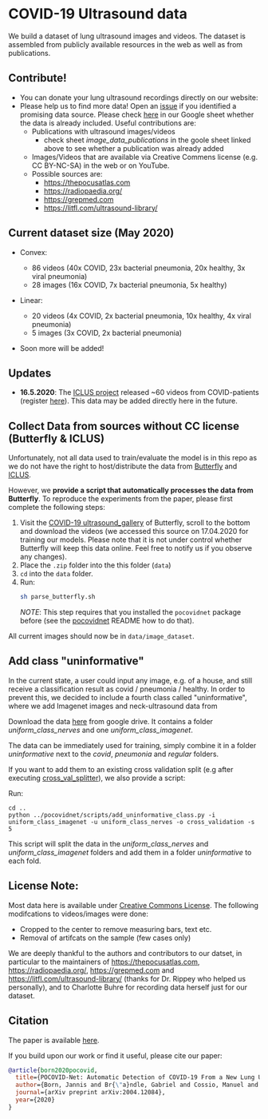 # COVID-19 Ultrasound data

We build a dataset of lung ultrasound images and videos. The dataset is
assembled from publicly available resources in the web as well as from publications.


## Contribute!
- You can donate your lung ultrasound recordings directly on our website: [](https://pocovidscreen.org)
- Please help us to find more data! Open an
  [issue](https://github.com/jannisborn/covid19_pocus_ultrasound/issues) if you
  identified a promising data source. Please check [here](https://docs.google.com/spreadsheets/d/1t-tLMjMod6W-nAjkuxmO0CLsiyalFIOp92k_XD_yeo8/edit#gid=1181682638) in our Google sheet whether the data is already included. Useful contributions are:
   - Publications with ultrasound images/videos
      - check sheet *image_data_publications* in the goole sheet linked above to see whether a publication was already added
   - Images/Videos that are available via Creative Commens license (e.g. CC
     BY-NC-SA) in the web or on YouTube.
   - Possible sources are:
      - https://thepocusatlas.com
      - https://radiopaedia.org/
      - https://grepmed.com
      - https://litfl.com/ultrasound-library/
  
## Current dataset size (May 2020)
- Convex:
  - 86 videos (40x COVID, 23x bacterial pneumonia, 20x healthy, 3x viral pneumonia)
  - 28 images (16x COVID, 7x bacterial pneumonia, 5x healthy)
- Linear: 
  - 20 videos (4x COVID, 2x bacterial pneumonia, 10x healthy, 4x viral pneumonia)
  - 5 images (3x COVID, 2x bacterial pneumonia)

- Soon more will be added!

## Updates
- **16.5.2020**: The [ICLUS
  project](https://www.disi.unitn.it/iclus) released ~60 videos
  from COVID-patients (register [here](https://covid19.disi.unitn.it/iclusdb/login)). This data may be added directly here in the future.
  

## Collect Data from sources without CC license (Butterfly & ICLUS)

Unfortunately, not all data used to train/evaluate the model is in this repo
as we do not have the right to host/distribute the data from
[Butterfly](https://butterflynetwork.com) and [ICLUS](https://iclus-web.bluetensor.ai/login/?next=/).

However, we **provide a script that automatically processes the data from Butterfly**. To reproduce
the experiments from the paper, please first complete the following steps:

1. Visit the [COVID-19 ultrasound_gallery](https://butterflynetwork.com/covid19/covid-19-ultrasound-gallery)
   of Butterfly, scroll to the bottom and download the videos (we accessed this
   source on 17.04.2020 for training our models. Please note that it is not
   under control whether Butterfly will keep this data online. Feel free to
   notify us if you observe any changes).
2. Place the `.zip` folder into the this folder (`data`)
3. `cd` into the `data` folder.
3. Run:
    ```sh
    sh parse_butterfly.sh
    ```
    *NOTE*: This step requires that you installed the `pocovidnet` package
    before (see the [pocovidnet](../pocovidnet/) README how to do that).
    
All current images should now be in `data/image_dataset`.


## Add class "uninformative"
In the current state, a user could input any image, e.g. of a house, and still receive a classification result as covid / pneumonia / healthy.
In order to prevent this, we decided to include a fourth class called "uninformative", where we add Imagenet images and neck-ultrasound data from 

Download the data [here](https://drive.google.com/open?id=1bAbCJCq-U5vIxbG0ySUKanAW_pW_z2O4) from google drive. It contains a folder *uniform_class_nerves* and one *uniform_class_imagenet*.

The data can be immediately used for training, simply combine it in a folder *uninformative* next to the *covid*, *pneumonia* and *regular* folders.

If you want to add them to an existing cross validation split (e.g after executing [cross_val_splitter](../pocovidnet/scripts/cross_val_splitter.py)), we also provide a script:

Run:
```
cd ..
python ../pocovidnet/scripts/add_uninformative_class.py -i uniform_class_imagenet -u uniform_class_nerves -o cross_validation -s 5
```

This script will split the data in the *uniform_class_nerves* and *uniform_class_imagenet* folders and add them in a folder *uninformative* to each fold.

## License Note:
Most data here is available under [Creative Commons
License](https://creativecommons.org/licenses/by-nc/4.0/).
The following modifcations to videos/images were done:
- Cropped to the center to remove measuring bars, text etc.
- Removal of artifcats on the sample (few cases only)


We are deeply thankful to the authors and contributors to our datset, in particular to the maintainers of https://thepocusatlas.com, https://radiopaedia.org/, https://grepmed.com and https://litfl.com/ultrasound-library/ (thanks for Dr. Rippey who helped us personally), and to Charlotte Buhre for recording data herself just for our dataset.

## Citation
The paper is available [here](https://arxiv.org/abs/2004.12084).

If you build upon our work or find it useful, please cite our paper:
```bib
@article{born2020pocovid,
  title={POCOVID-Net: Automatic Detection of COVID-19 From a New Lung Ultrasound Imaging Dataset (POCUS)},
  author={Born, Jannis and Br{\"a}ndle, Gabriel and Cossio, Manuel and Disdier, Marion and Goulet, Julie and Roulin, J{\'e}r{\'e}mie and Wiedemann, Nina},
  journal={arXiv preprint arXiv:2004.12084},
  year={2020}
}
```

